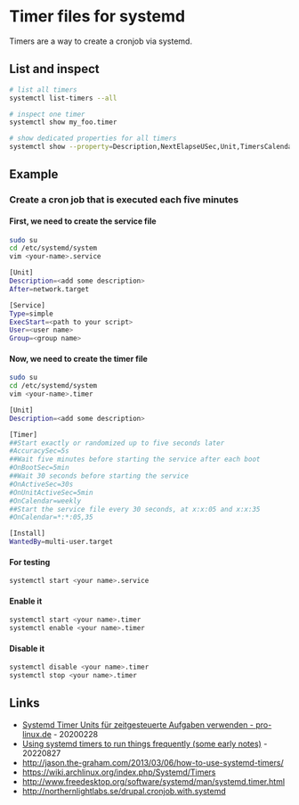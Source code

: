 # Timer files for systemd

Timers are a way to create a cronjob via systemd.

## List and inspect

```bash
# list all timers
systemctl list-timers --all

# inspect one timer
systemctl show my_foo.timer

# show dedicated properties for all timers
systemctl show --property=Description,NextElapseUSec,Unit,TimersCalendar,OnCalendar *.timer
```

## Example

### Create a cron job that is executed each five minutes

#### First, we need to create the service file

```bash
sudo su
cd /etc/systemd/system
vim <your-name>.service

[Unit]
Description=<add some description>
After=network.target

[Service]
Type=simple
ExecStart=<path to your script>
User=<user name>
Group=<group name>
```

#### Now, we need to create the timer file

```bash
sudo su
cd /etc/systemd/system
vim <your-name>.timer

[Unit]
Description=<add some description>

[Timer]
##Start exactly or randomized up to five seconds later
#AccuracySec=5s
##Wait five minutes before starting the service after each boot
#OnBootSec=5min
##Wait 30 seconds before starting the service
#OnActiveSec=30s
#OnUnitActiveSec=5min
#OnCalendar=weekly
##Start the service file every 30 seconds, at x:x:05 and x:x:35
#OnCalendar=*:*:05,35

[Install]
WantedBy=multi-user.target
```

#### For testing

```bash
systemctl start <your name>.service
```

#### Enable it

```bash
systemctl start <your name>.timer
systemctl enable <your name>.timer
```

#### Disable it

```bash
systemctl disable <your name>.timer
systemctl stop <your name>.timer
```

## Links

* [Systemd Timer Units für zeitgesteuerte Aufgaben verwenden - pro-linux.de](https://www.pro-linux.de/artikel/2/1992/systemd-timer-units-f%C3%BCr-zeitgesteuerte-aufgaben-verwenden.html) - 20200228
* [Using systemd timers to run things frequently (some early notes)](https://utcc.utoronto.ca/~cks/space/blog/linux/SystemdFastTimersEarlyNotes) - 20220827
* http://jason.the-graham.com/2013/03/06/how-to-use-systemd-timers/
* https://wiki.archlinux.org/index.php/Systemd/Timers
* http://www.freedesktop.org/software/systemd/man/systemd.timer.html
* http://northernlightlabs.se/drupal.cronjob.with.systemd

